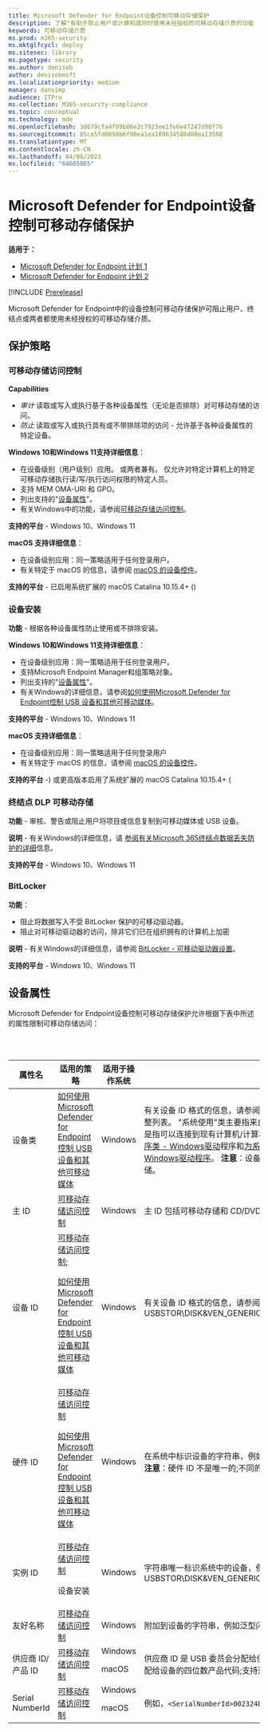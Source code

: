 ```yaml
---
title: Microsoft Defender for Endpoint设备控制可移动存储保护
description: 了解"有助于防止用户或计算机或同时使用未经授权的可移动存储介质的功能
keywords: 可移动存储介质
ms.prod: m365-security
ms.mktglfcycl: deploy
ms.sitesec: library
ms.pagetype: security
ms.author: deniseb
author: denisebmsft
ms.localizationpriority: medium
manager: dansimp
audience: ITPro
ms.collection: M365-security-compliance
ms.topic: conceptual
ms.technology: mde
ms.openlocfilehash: 3d679cfa4f09b06e2c7923ee1fe6e47247d90f76
ms.sourcegitcommit: 85ce5fd0698b6f00ea1ea189634588d00ea13508
ms.translationtype: MT
ms.contentlocale: zh-CN
ms.lasthandoff: 04/06/2022
ms.locfileid: "64665065"
---
```

# <a name="microsoft-defender-for-endpoint-device-control-removable-storage-protection"></a>Microsoft Defender for Endpoint设备控制可移动存储保护


**适用于：**
- [Microsoft Defender for Endpoint 计划 1](https://go.microsoft.com/fwlink/p/?linkid=2154037)
- [Microsoft Defender for Endpoint 计划 2](https://go.microsoft.com/fwlink/p/?linkid=2154037)

[!INCLUDE [Prerelease](../includes/prerelease.md)]

Microsoft Defender for Endpoint中的设备控制可移动存储保护可阻止用户、终结点或两者都使用未经授权的可移动存储介质。

## <a name="protection-policies"></a>保护策略

### <a name="removable-storage-access-control"></a>可移动存储访问控制

**Capabilities**

- *审计* 读取或写入或执行基于各种设备属性（无论是否排除）对可移动存储的访问。
- *防止* 读取或写入或执行具有或不带排除项的访问 - 允许基于各种设备属性的特定设备。

**Windows 10和Windows 11支持详细信息**：

- 在设备级别（用户级别）应用。 或两者兼有。 仅允许对特定计算机上的特定可移动存储执行读/写/执行访问权限的特定人员。
- 支持 MEM OMA-URI 和 GPO。
- 列出支持的"[设备属性](#device-properties)"。
- 有关Windows中的功能，请参阅[可移动存储访问控制](device-control-removable-storage-access-control.md)。

**支持的平台** - Windows 10、Windows 11

**macOS 支持详细信息**：

- 在设备级别应用：同一策略适用于任何登录用户。
- 有关特定于 macOS 的信息，请参阅 [macOS 的设备控件](mac-device-control-overview.md)。

**支持的平台** - 已启用系统扩展的 macOS Catalina 10.15.4+ () 


### <a name="device-installation"></a>设备安装

**功能** - 根据各种设备属性防止使用或不排除安装。

**Windows 10和Windows 11支持详细信息**：

- 在设备级别应用：同一策略适用于任何登录用户。
- 支持Microsoft Endpoint Manager和组策略对象。
- 列出支持的"[设备属性](#device-properties)"。
- 有关Windows的详细信息，请参阅[如何使用Microsoft Defender for Endpoint控制 USB 设备和其他可移动媒体](control-usb-devices-using-intune.md)。

**支持的平台** - Windows 10、Windows 11

**macOS 支持详细信息**：

- 在设备级别应用：同一策略适用于任何登录用户
- 有关特定于 macOS 的信息，请参阅 [macOS 的设备控件](mac-device-control-overview.md)。

**支持的平台** -) 或更高版本启用了系统扩展的 macOS Catalina 10.15.4+ (

### <a name="endpoint-dlp-removable-storage"></a>终结点 DLP 可移动存储

**功能** - 审核、警告或阻止用户将项目或信息复制到可移动媒体或 USB 设备。

**说明** - 有关Windows的详细信息，请 [参阅有关Microsoft 365终结点数据丢失防护的详细](../../compliance/endpoint-dlp-learn-about.md)信息。

**支持的平台** - Windows 10、Windows 11

### <a name="bitlocker"></a>BitLocker

**功能**：

- 阻止将数据写入不受 BitLocker 保护的可移动驱动器。
- 阻止对可移动驱动器的访问，除非它们已在组织拥有的计算机上加密

**说明** - 有关Windows的详细信息，请参阅 [BitLocker - 可移动驱动器设置](/mem/intune/protect/endpoint-security-disk-encryption-profile-settings)。

**支持的平台** - Windows 10、Windows 11

## <a name="device-properties"></a>设备属性

Microsoft Defender for Endpoint设备控制可移动存储保护允许根据下表中所述的属性限制可移动存储访问：

<br/><br/>

|属性名|适用的策略|适用于操作系统|说明|
|---|---|---|---|
|设备类|[如何使用Microsoft Defender for Endpoint控制 USB 设备和其他可移动媒体](control-usb-devices-using-intune.md)|Windows|有关设备 ID 格式的信息，请参阅 [设备设置类](/windows-hardware/drivers/install/overview-of-device-setup-classes)。 以下两个链接提供设备设置类的完整列表。 "系统使用"类主要指来自工厂的计算机/计算机的设备，而"供应商"类大多是指可以连接到现有计算机/计算机的设备：[可供供应商使用的系统定义设备安装程序类 - Windows驱动](/windows-hardware/drivers/install/system-defined-device-setup-classes-available-to-vendors)程序和[为系统使用保留的系统定义设备安装程序类 - Windows驱动程序](/windows-hardware/drivers/install/system-defined-device-setup-classes-reserved-for-system-use)。 **注意**：设备安装可以应用于任何设备，而不仅仅是可移动存储。|
|主 ID|[可移动存储访问控制](device-control-removable-storage-access-control.md)|Windows|主 ID 包括可移动存储和 CD/DVD 以及Windows可移植设备/WPD。|
|设备 ID|[可移动存储访问控制](device-control-removable-storage-access-control.md); <p> [如何使用Microsoft Defender for Endpoint控制 USB 设备和其他可移动媒体](control-usb-devices-using-intune.md)|Windows|有关设备 ID 格式的信息，请参阅 [标准 USB 标识符](/windows-hardware/drivers/install/standard-usb-identifiers)，例如 USBSTOR\DISK&VEN_GENERIC&PROD_FLASH_DISK&REV_8.07|
|硬件 ID|[可移动存储访问控制](device-control-removable-storage-access-control.md) <p> [如何使用Microsoft Defender for Endpoint控制 USB 设备和其他可移动媒体](control-usb-devices-using-intune.md)|Windows|在系统中标识设备的字符串，例如 USBSTOR\DiskGeneric_Flash_Disk___8.07; **注意**：硬件 ID 不是唯一的;不同的设备可能共享相同的值。|
|实例 ID|[可移动存储访问控制](device-control-removable-storage-access-control.md) <p> 设备安装|Windows|字符串唯一标识系统中的设备，例如 USBSTOR\DISK&VEN_GENERIC&PROD_FLASH_DISK&REV_8.07\8735B611&0|
|友好名称|[可移动存储访问控制](device-control-removable-storage-access-control.md)|Windows|附加到设备的字符串，例如泛型闪存磁盘 USB 设备|
|供应商 ID/产品 ID|[可移动存储访问控制](device-control-removable-storage-access-control.md)|Windows <p> macOS|供应商 ID 是 USB 委员会分配给供应商的四位数供应商代码。 产品 ID 是供应商分配给设备的四位数产品代码;支持通配符。|
|Serial NumberId|[可移动存储访问控制](device-control-removable-storage-access-control.md)|Windows <p> macOS |例如，`<SerialNumberId>002324B534BCB431B000058A</SerialNumberId>`|
